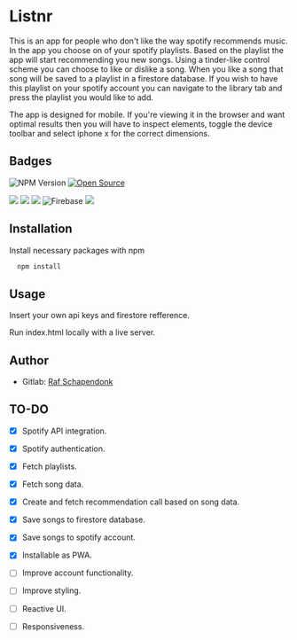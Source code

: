 # Listnr

This is an app for people who don't like the way spotify recommends music. In the app you choose on of your spotify playlists. Based on the playlist the app will start recommending you new songs. Using a tinder-like control scheme you can choose to like or dislike a song. When you like a song that song will be saved to a playlist in a firestore database. If you wish to have this playlist on your spotify account you can navigate to the library tab and press the playlist you would like to add. 

The app is designed for mobile. If you're viewing it in the browser and want optimal results then you will have to inspect elements, toggle the device toolbar and select iphone x for the correct dimensions.

## Badges

![NPM Version](https://img.shields.io/npm/v/npm.svg?style=flat)
[![Open Source](https://badges.frapsoft.com/os/v1/open-source.svg?v=103)](https://opensource.org/)

![](https://img.shields.io/badge/JavaScript-F7DF1E?style=for-the-badge&logo=javascript&logoColor=black)
![](https://img.shields.io/badge/HTML5-E34F26?style=for-the-badge&logo=html5&logoColor=white)
![](https://img.shields.io/badge/Tailwind_CSS-38B2AC?style=for-the-badge&logo=tailwind-css&logoColor=white)
![Firebase](https://img.shields.io/badge/firebase-%23039BE5.svg?style=for-the-badge&logo=firebase)
![](https://img.shields.io/badge/Spotify-1ED760?&style=for-the-badge&logo=spotify&logoColor=white)
## Installation

Install necessary packages with npm

```bash
  npm install
```
    
## Usage

Insert your own api keys and firestore refference.

Run index.html locally with a live server.


## Author

- Gitlab: [Raf Schapendonk](https://git.fhict.nl/I447972)


## TO-DO

- [X] Spotify API integration.
- [X] Spotify authentication.
- [X] Fetch playlists.
- [X] Fetch song data.
- [X] Create and fetch recommendation call based on song data.
- [X] Save songs to firestore database.
- [X] Save songs to spotify account.
- [X] Installable as PWA.
- [ ] Improve account functionality.
- [ ] Improve styling.
- [ ] Reactive UI.
- [ ] Responsiveness.


